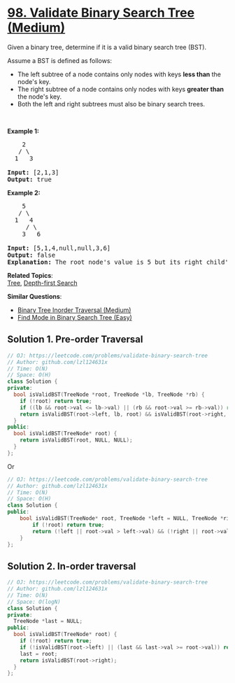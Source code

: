 # [98. Validate Binary Search Tree (Medium)](https://leetcode.com/problems/validate-binary-search-tree/)

<p>Given a binary tree, determine if it is a valid binary search tree (BST).</p>

<p>Assume a BST is defined as follows:</p>

<ul>
	<li>The left subtree of a node contains only nodes with keys <strong>less than</strong> the node's key.</li>
	<li>The right subtree of a node contains only nodes with keys <strong>greater than</strong> the node's key.</li>
	<li>Both the left and right subtrees must also be binary search trees.</li>
</ul>

<p>&nbsp;</p>

<p><strong>Example 1:</strong></p>

<pre>    2
   / \
  1   3

<strong>Input:</strong>&nbsp;[2,1,3]
<strong>Output:</strong> true
</pre>

<p><strong>Example 2:</strong></p>

<pre>    5
   / \
  1   4
&nbsp;    / \
&nbsp;   3   6

<strong>Input:</strong> [5,1,4,null,null,3,6]
<strong>Output:</strong> false
<strong>Explanation:</strong> The root node's value is 5 but its right child's value is 4.
</pre>


**Related Topics**:  
[Tree](https://leetcode.com/tag/tree/), [Depth-first Search](https://leetcode.com/tag/depth-first-search/)

**Similar Questions**:
* [Binary Tree Inorder Traversal (Medium)](https://leetcode.com/problems/binary-tree-inorder-traversal/)
* [Find Mode in Binary Search Tree (Easy)](https://leetcode.com/problems/find-mode-in-binary-search-tree/)

## Solution 1. Pre-order Traversal

```cpp
// OJ: https://leetcode.com/problems/validate-binary-search-tree
// Author: github.com/lzl124631x
// Time: O(N)
// Space: O(H)
class Solution {
private:
  bool isValidBST(TreeNode *root, TreeNode *lb, TreeNode *rb) {
    if (!root) return true;
    if ((lb && root->val <= lb->val) || (rb && root->val >= rb->val)) return false;
    return isValidBST(root->left, lb, root) && isValidBST(root->right, root, rb);
  }
public:
  bool isValidBST(TreeNode* root) {
    return isValidBST(root, NULL, NULL);
  }
};
```

Or

```cpp
// OJ: https://leetcode.com/problems/validate-binary-search-tree
// Author: github.com/lzl124631x
// Time: O(N)
// Space: O(H)
class Solution {
public:
    bool isValidBST(TreeNode* root, TreeNode *left = NULL, TreeNode *right = NULL) {
        if (!root) return true;
        return (!left || root->val > left->val) && (!right || root->val < right->val) && isValidBST(root->left, left, root) && isValidBST(root->right, root, right);
    }
};
```

## Solution 2. In-order traversal

```cpp
// OJ: https://leetcode.com/problems/validate-binary-search-tree
// Author: github.com/lzl124631x
// Time: O(N)
// Space: O(logN)
class Solution {
private:
  TreeNode *last = NULL;
public:
  bool isValidBST(TreeNode* root) {
    if (!root) return true;
    if (!isValidBST(root->left) || (last && last->val >= root->val)) return false;
    last = root;
    return isValidBST(root->right);
  }
};
```
